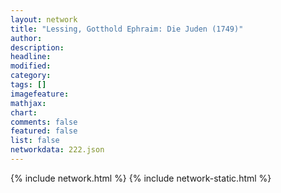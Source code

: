 ```yaml
---
layout: network
title: "Lessing, Gotthold Ephraim: Die Juden (1749)"
author:
description:
headline:
modified:
category:
tags: []
imagefeature: 
mathjax: 
chart: 
comments: false
featured: false
list: false
networkdata: 222.json
---
```

{% include network.html %}
{% include network-static.html %}
